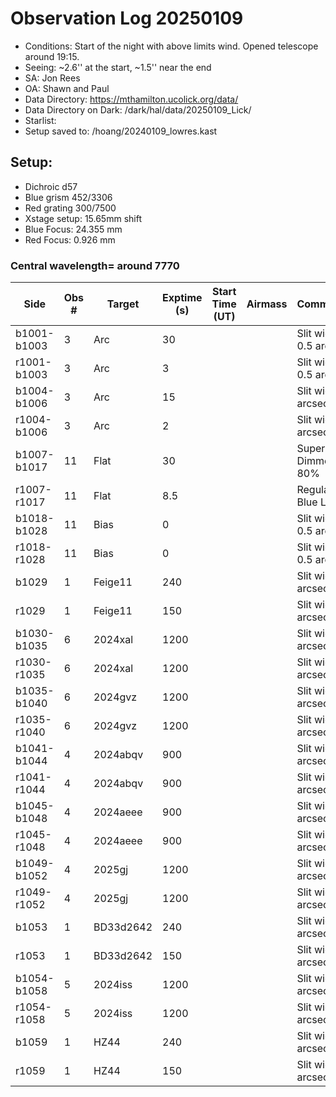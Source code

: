 # Observation Log 20250109

* Conditions: Start of the night with above limits wind. Opened telescope around 19:15.
* Seeing: ~2.6'' at the start, ~1.5'' near the end
* SA: Jon Rees
* OA: Shawn and Paul
* Data Directory: https://mthamilton.ucolick.org/data/
* Data Directory on Dark: /dark/hal/data/20250109_Lick/
* Starlist: 
* Setup saved to: /hoang/20240109_lowres.kast

## Setup: 

* Dichroic d57
* Blue grism 452/3306
* Red grating 300/7500
* Xstage setup: 15.65mm shift
* Blue Focus: 24.355 mm 
* Red Focus: 0.926 mm 

### Central wavelength= around 7770


| Side | Obs #     | Target    | Exptime (s) | Start Time (UT) | Airmass | Comments                                                   |
|------|-----------|-----------|-------------|-----------------|---------|------------------------------------------------------------|
|b1001-b1003|3|Arc        |30| ||Slit width 0.5 arcsec|
|r1001-b1003|3|Arc        |3| ||Slit width 0.5 arcsec|
|b1004-b1006|3|Arc        |15| ||Slit width 2 arcsec|
|r1004-b1006|3|Arc        |2| ||Slit width 2 arcsec|
|b1007-b1017|11|Flat        |30| ||Super Blue Dimmer at 80%|
|r1007-r1017|11|Flat        |8.5| ||Regular Blue Lamp|
|b1018-b1028|11|Bias        |0| ||Slit width 0.5 arcsec|
|r1018-r1028|11|Bias        |0| ||Slit width 0.5 arcsec|
|b1029|1|Feige11        |240| ||Slit width 2 arcsec||
|r1029|1|Feige11        |150| ||Slit width 2 arcsec||
|b1030-b1035|6|2024xal        |1200| ||Slit width 2 arcsec||
|r1030-r1035|6|2024xal        |1200| ||Slit width 2 arcsec||
|b1035-b1040|6|2024gvz        |1200| ||Slit width 2 arcsec||
|r1035-r1040|6|2024gvz        |1200| ||Slit width 2 arcsec||
|b1041-b1044|4|2024abqv        |900| ||Slit width 2 arcsec||
|r1041-r1044|4|2024abqv        |900| ||Slit width 2 arcsec||
|b1045-b1048|4|2024aeee        |900| ||Slit width 2 arcsec||
|r1045-r1048|4|2024aeee        |900| ||Slit width 2 arcsec||
|b1049-b1052|4|2025gj        |1200| ||Slit width 2 arcsec||
|r1049-r1052|4|2025gj        |1200| ||Slit width 2 arcsec||
|b1053|1|BD33d2642        |240| ||Slit width 2 arcsec||
|r1053|1|BD33d2642        |150| ||Slit width 2 arcsec||
|b1054-b1058|5|2024iss        |1200| ||Slit width 2 arcsec||
|r1054-r1058|5|2024iss        |1200| ||Slit width 2 arcsec||
|b1059|1|HZ44        |240| ||Slit width 2 arcsec||
|r1059|1|HZ44        |150| ||Slit width 2 arcsec||
